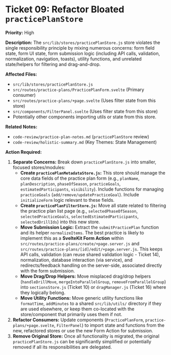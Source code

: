 # Ticket 09: Refactor Bloated `practicePlanStore`

**Priority:** High

**Description:** The `src/lib/stores/practicePlanStore.js` store violates the single responsibility principle by mixing numerous concerns: form field state, form UI state, form submission logic (including API calls, validation, normalization, navigation, toasts), utility functions, and unrelated state/helpers for filtering and drag-and-drop.

**Affected Files:**

*   `src/lib/stores/practicePlanStore.js`
*   `src/routes/practice-plans/PracticePlanForm.svelte` (Primary consumer)
*   `src/routes/practice-plans/+page.svelte` (Uses filter state from this store)
*   `src/components/FilterPanel.svelte` (Uses filter state from this store)
*   Potentially other components importing utils or state from this store.

**Related Notes:**

*   `code-review/practice-plan-notes.md` (`practicePlanStore` review)
*   `code-review/holistic-summary.md` (Key Themes: State Management)

**Action Required:**

1.  **Separate Concerns:** Break down `practicePlanStore.js` into smaller, focused stores/modules:
    *   **Create `practicePlanMetadataStore.js`:** This store should manage the core data fields of the practice plan form (e.g., `planName`, `planDescription`, `phaseOfSeason`, `practiceGoals`, `estimatedParticipants`, `visibility`). Include functions for managing `practiceGoals` (`add/remove/updatePracticeGoal`). Include `initializeForm` logic relevant to these fields.
    *   **Create `practicePlanFilterStore.js`:** Move all state related to filtering the practice plan list page (e.g., `selectedPhaseOfSeason`, `selectedPracticeGoals`, `selectedEstimatedParticipants`, `selectedDrillIds`) into this new store.
    *   **Move Submission Logic:** Extract the `submitPracticePlan` function and its helper `normalizeItems`. The best practice is likely to implement this as a **SvelteKit Form Action** within `src/routes/practice-plans/create/+page.server.js` and `src/routes/practice-plans/[id]/edit/+page.server.js`. This keeps API calls, validation (can reuse shared validation logic - Ticket 14), normalization, database interaction (via service), and redirects/feedback handling on the server-side, associated directly with the form submission.
    *   **Move Drag/Drop Helpers:** Move misplaced drag/drop helpers (`handleDrillMove`, `mergeIntoParallelGroup`, `removeFromParallelGroup`) into `sectionsStore.js` (Ticket 10) or `dragManager.js` (Ticket 16) where they logically belong.
    *   **Move Utility Functions:** Move generic utility functions like `formatTime`, `addMinutes` to a shared `src/lib/utils/` directory if they are used elsewhere, or keep them co-located with the store/component that primarily uses them if not.
2.  **Refactor Consumers:** Update components (`PracticePlanForm`, `practice-plans/+page.svelte`, `FilterPanel`) to import state and functions from the new, refactored stores or use the new Form Action for submission.
3.  **Remove Original Store:** Once all functionality is migrated, the original `practicePlanStore.js` can be significantly simplified or potentially removed if all its responsibilities are delegated. 